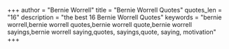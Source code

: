 +++
author = "Bernie Worrell"
title = "Bernie Worrell Quotes"
quotes_len = "16"
description = "the best 16 Bernie Worrell Quotes"
keywords = "bernie worrell,bernie worrell quotes,bernie worrell quote,bernie worrell sayings,bernie worrell saying,quotes, sayings,quote, saying, motivation"
+++

